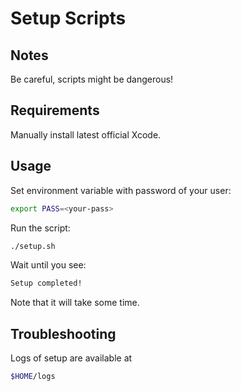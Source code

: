 # Setup Scripts

## Notes

Be careful, scripts might be dangerous!

## Requirements

Manually install latest official Xcode.

## Usage

Set environment variable with password of your user:
```bash
export PASS=<your-pass>
```

Run the script:
```bash
./setup.sh
```

Wait until you see:
```bash
Setup completed!
```
Note that it will take some time.

## Troubleshooting

Logs of setup are available at 
```bash
$HOME/logs
```